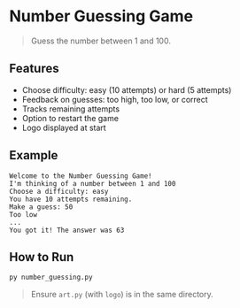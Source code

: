 # Number Guessing Game

> Guess the number between 1 and 100.

## Features

- Choose difficulty: easy (10 attempts) or hard (5 attempts)
- Feedback on guesses: too high, too low, or correct
- Tracks remaining attempts
- Option to restart the game
- Logo displayed at start

## Example
````
Welcome to the Number Guessing Game!
I'm thinking of a number between 1 and 100
Choose a difficulty: easy
You have 10 attempts remaining.
Make a guess: 50
Too low
...
You got it! The answer was 63
```` 

## How to Run
```bash
py number_guessing.py
```
> Ensure `art.py` (with `logo`) is in the same directory.